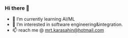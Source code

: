 ### Hi there 👋


- 🌱 I’m currently learning AI/ML
- 👀 I’m interested in software engineering&integration.
- 📫 reach me @ mrt.karasahin@hotmail.com

